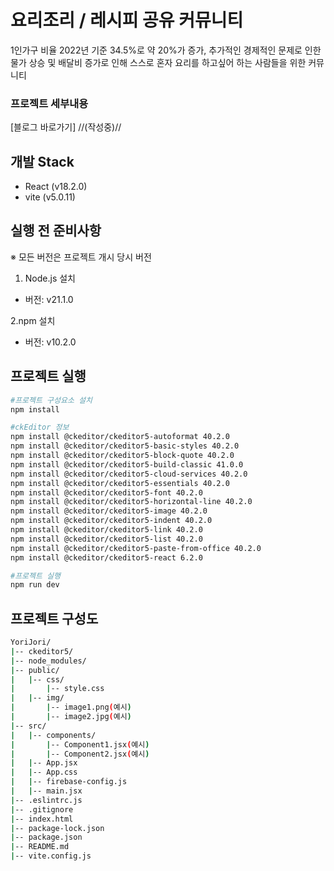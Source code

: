 # 요리조리 / 레시피 공유 커뮤니티
1인가구 비율 2022년 기준 34.5%로 약 20%가 증가, 추가적인 경제적인 문제로 인한 물가 상승 및 배달비 증가로 인해 스스로 혼자 요리를 하고싶어 하는 사람들을 위한 커뮤니티

### 프로젝트 세부내용 
[블로그 바로가기] //(작성중)//

## 개발 Stack ##
- React (v18.2.0)
- vite (v5.0.11)

## 실행 전 준비사항
※ 모든 버전은 프로젝트 개시 당시 버전
1. Node.js 설치
- 버전: v21.1.0

2.npm 설치
- 버전: v10.2.0

## 프로젝트 실행
```bash
#프로젝트 구성요소 설치
npm install

#ckEditor 정보
npm install @ckeditor/ckeditor5-autoformat 40.2.0
npm install @ckeditor/ckeditor5-basic-styles 40.2.0
npm install @ckeditor/ckeditor5-block-quote 40.2.0
npm install @ckeditor/ckeditor5-build-classic 41.0.0
npm install @ckeditor/ckeditor5-cloud-services 40.2.0
npm install @ckeditor/ckeditor5-essentials 40.2.0
npm install @ckeditor/ckeditor5-font 40.2.0
npm install @ckeditor/ckeditor5-horizontal-line 40.2.0
npm install @ckeditor/ckeditor5-image 40.2.0
npm install @ckeditor/ckeditor5-indent 40.2.0
npm install @ckeditor/ckeditor5-link 40.2.0
npm install @ckeditor/ckeditor5-list 40.2.0
npm install @ckeditor/ckeditor5-paste-from-office 40.2.0
npm install @ckeditor/ckeditor5-react 6.2.0

#프로젝트 실행
npm run dev
```

## 프로젝트 구성도
```bash
YoriJori/
|-- ckeditor5/
|-- node_modules/
|-- public/
|   |-- css/
|       |-- style.css
|   |-- img/
|       |-- image1.png(예시)
|       |-- image2.jpg(예시)
|-- src/
|   |-- components/
|       |-- Component1.jsx(예시)
|       |-- Component2.jsx(예시)
|   |-- App.jsx
|   |-- App.css
|   |-- firebase-config.js
|   |-- main.jsx
|-- .eslintrc.js
|-- .gitignore
|-- index.html
|-- package-lock.json
|-- package.json
|-- README.md
|-- vite.config.js
```
